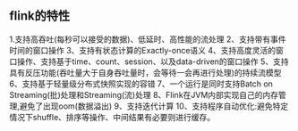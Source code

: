 ## flink的特性
1.支持高吞吐(每秒可以接受的数据)、低延时、高性能的流处理
2、支持带有事件时间的窗口操作
3、支持有状态计算的Exactly-once语义
4、支持高度灵活的窗口操作、支持基于time、count、session、以及data-driven的窗口操作
5、支持具有反压功能(吞吐量大于自身吞吐量时，会等待一会再进行处理)的持续流模型
6、支持基于轻量级分布式快照实现的容错
7、一个运行是同时支持Batch on Streaming(批)处理和Streaming(流)处理
8、Flink在JVM内部实现自己的内存管理,避免了出现oom(数据溢出)
9、支持迭代计算
10、支持程序自动优化:避免特定情况下shuffle、排序等操作、中间结果有必要则进行缓存。